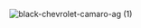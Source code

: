 ![black-chevrolet-camaro-ag (1)](https://user-images.githubusercontent.com/106603079/171190927-6b428cdf-2f9c-4376-8b2e-2450244b4596.jpg)
